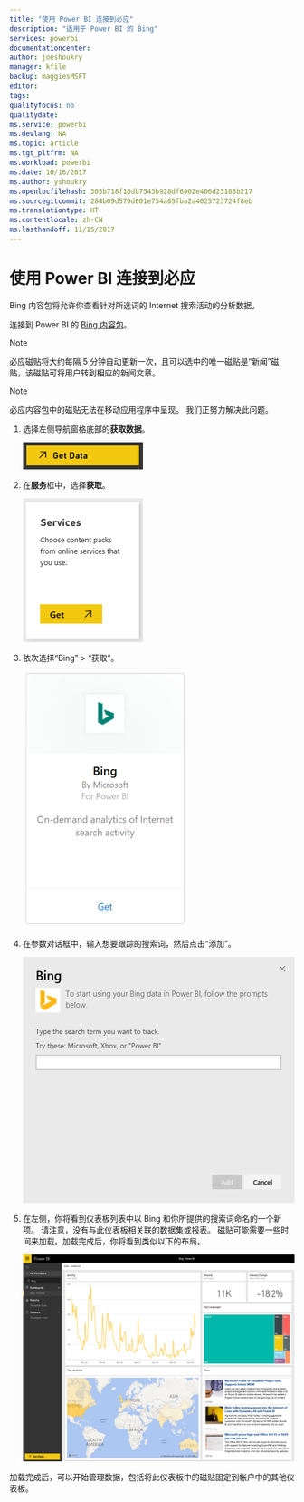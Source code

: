 ```yaml
---
title: "使用 Power BI 连接到必应"
description: "适用于 Power BI 的 Bing"
services: powerbi
documentationcenter: 
author: joeshoukry
manager: kfile
backup: maggiesMSFT
editor: 
tags: 
qualityfocus: no
qualitydate: 
ms.service: powerbi
ms.devlang: NA
ms.topic: article
ms.tgt_pltfrm: NA
ms.workload: powerbi
ms.date: 10/16/2017
ms.author: yshoukry
ms.openlocfilehash: 305b718f16db7543b928df6902e406d23188b217
ms.sourcegitcommit: 284b09d579d601e754a05fba2a4025723724f8eb
ms.translationtype: HT
ms.contentlocale: zh-CN
ms.lasthandoff: 11/15/2017
---
```

# <a name="connect-to-bing-with-power-bi"></a>使用 Power BI 连接到必应
Bing 内容包将允许你查看针对所选词的 Internet 搜索活动的分析数据。

连接到 Power BI 的 [Bing 内容包](https://app.powerbi.com/groups/me/getdata/services/bing)。

>[!NOTE]
>必应磁贴将大约每隔 5 分钟自动更新一次，且可以选中的唯一磁贴是“新闻”磁贴，该磁贴可将用户转到相应的新闻文章。 

>[!NOTE]
>必应内容包中的磁贴无法在移动应用程序中呈现。 我们正努力解决此问题。

1. 选择左侧导航窗格底部的**获取数据**。
   
    ![](media/service-connect-to-bing/getdata.png)
2. 在**服务**框中，选择**获取**。
   
    ![](media/service-connect-to-bing/services.png)
3. 依次选择“Bing” > “获取”。
   
    ![](media/service-connect-to-bing/bing.png)
4. 在参数对话框中，输入想要跟踪的搜索词，然后点击“添加”。
   
    ![](media/service-connect-to-bing/params.png)    
5. 在左侧，你将看到仪表板列表中以 Bing 和你所提供的搜索词命名的一个新项。 请注意，没有与此仪表板相关联的数据集或报表。 磁贴可能需要一些时间来加载。加载完成后，你将看到类似以下的布局。
   
    ![](media/service-connect-to-bing/dashboard.png)

加载完成后，可以开始管理数据，包括将此仪表板中的磁贴固定到帐户中的其他仪表板。

